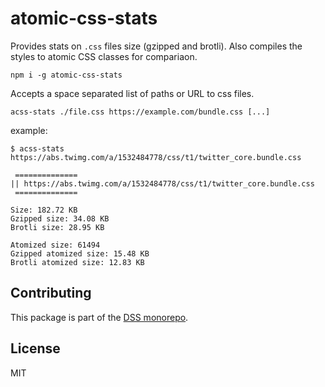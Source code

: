 # atomic-css-stats

Provides stats on `.css` files size (gzipped and brotli). Also compiles the styles to atomic CSS classes for compariaon.

```
npm i -g atomic-css-stats
```

Accepts a space separated list of paths or URL to css files.

```
acss-stats ./file.css https://example.com/bundle.css [...]
```

example:

```
$ acss-stats https://abs.twimg.com/a/1532484778/css/t1/twitter_core.bundle.css

 ==============
|| https://abs.twimg.com/a/1532484778/css/t1/twitter_core.bundle.css
 ==============

Size: 182.72 KB
Gzipped size: 34.08 KB
Brotli size: 28.95 KB

Atomized size: 61494
Gzipped atomized size: 15.48 KB
Brotli atomized size: 12.83 KB
```


## Contributing

This package is part of the [DSS monorepo](https://github.com/giuseppeg/dss#contributing).

## License

MIT
